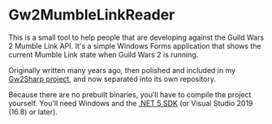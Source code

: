 # Gw2MumbleLinkReader
This is a small tool to help people that are developing against the Guild Wars 2 Mumble Link API.
It's a simple Windows Forms application that shows the current Mumble Link state when Guild Wars 2 is running.

Originally written many years ago, then polished and included in my [Gw2Sharp project](https://github.com/Archomeda/Gw2Sharp), and now separated into its own repository.

Because there are no prebuilt binaries, you'll have to compile the project yourself.
You'll need Windows and the [.NET 5 SDK](https://dotnet.microsoft.com/download/dotnet/5.0) (or Visual Studio 2019 (16.8) or later).
